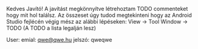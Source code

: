 Kedves Javító! A javítást megkönnyítve létrehoztam TODO commenteket hogy mit hol találsz. 
Az összeset úgy tudod megtekinteni hogy az Android Studio fejlécén végig mész az alábbi lépéseken: View -> Tool Window -> TODO (A TODO a lista legalján lesz)

User: 
  emial: qwe@qwe.hu
  jelszó: qweqwe
